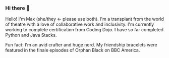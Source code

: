 ### Hi there 👋

<!--
**mnsalz91/mnsalz91** is a ✨ _special_ ✨ repository because its `README.md` (this file) appears on your GitHub profile.

Here are some ideas to get you started:

- 🔭 I’m currently working on ...
- 🌱 I’m currently learning ...
- 👯 I’m looking to collaborate on ...
- 🤔 I’m looking for help with ...
- 💬 Ask me about ...
- 📫 How to reach me: ...
- 😄 Pronouns: ...
- ⚡ Fun fact: ...
-->

Hello! I'm Max (she/they <- please use both). I'm a transplant from the world of theatre with a love of collaborative work and inclusivity. I'm currently working to complete certification from Coding Dojo. I have so far completed Python and Java Stacks. 

Fun fact: I'm an avid crafter and huge nerd. My friendship bracelets were featured in the finale episodes of Orphan Black on BBC America.
